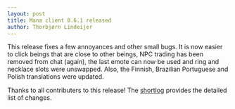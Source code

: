 ```yaml
---
layout: post
title: Mana client 0.6.1 released
author: Thorbjørn Lindeijer
---
```


This release fixes a few annoyances and other small bugs. It is now easier to
click beings that are close to other beings, NPC trading has been removed from
chat (again), the last emote can now be used and ring and necklace slots were
unswapped. Also, the Finnish, Brazilian Portuguese and Polish translations were
updated.

Thanks to all contributers to this release! The <a
href="http://manasource.org/files/mana-0.6.1-shortlog.txt">shortlog</a>
provides the detailed list of changes.
